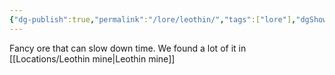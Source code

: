 ```yaml
---
{"dg-publish":true,"permalink":"/lore/leothin/","tags":["lore"],"dgShowBacklinks":true,"dgShowLocalGraph":true,"noteIcon":"lore","created":"2023-12-30T13:36:47.320+01:00","updated":"2024-01-13T10:23:54.396+01:00"}
---
```


Fancy ore that can slow down time. We found a lot of it in [[Locations/Leothin mine\|Leothin mine]]